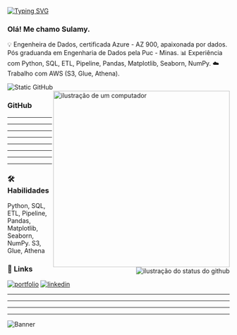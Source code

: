 
[![Typing SVG](https://readme-typing-svg.demolab.com?font=Fira+Code&size=30&pause=1000&color=F727C2&width=435&lines=Sulamy+Almeida+Morais)](https://git.io/typing-svg)
### Olá! Me chamo Sulamy.
💡 Engenheira de Dados, certificada Azure - AZ 900, apaixonada por dados. Pós graduanda em Engenharia de Dados pela Puc - Minas.
📊 Experiência com Python, SQL, ETL, Pipeline, Pandas, Matplotlib, Seaborn, NumPy.
☁️ Trabalho com AWS (S3, Glue, Athena).

<img src="https://img.shields.io/static/v1?label=Overview&message=SulamyLobato&color=f8efd4&style=for-the-badge&logo=GitHub" alt="Static GitHub">
<img src="https://raw.githubusercontent.com/MicaelliMedeiros/micaellimedeiros/master/image/computer-illustration.png" alt="ilustração de um computador" min-width="400px" max-width="400px" width="400px" align="right">


###  GitHub

<img align='right' src="https://github-readme-stats.vercel.app/api?username=SulamyLobato&show_icons=true&title_color=783c00&text_color=af552e&icon_color=783c00&bg_color=f8efd4&cache_seconds=2300" alt="ilustração do status do github">


---
---
---
---
---
---
---
---

### 🛠 Habilidades
Python, SQL, ETL, Pipeline, Pandas,
Matplotlib, Seaborn, NumPy.
S3, Glue, Athena



### 🔗 Links
[![portfolio](https://img.shields.io/badge/my_portfolio-000?style=for-the-badge&logo=ko-fi&logoColor=pink)](https://katherineoelsner.com/)
[![linkedin](https://img.shields.io/badge/linkedin-0A66C2?style=for-the-badge&logo=linkedin&logoColor=pink)](https://www.linkedin.com/in/sulamyalmeida/)

---
---
---
---


![Banner](https://capsule-render.vercel.app/api?type=wave&height=303&color=gradient&fontAlign=48&section=footer&reversal=true&fontSize=0&animation=scaleIn&fontColor=FF69B4)





        








  

